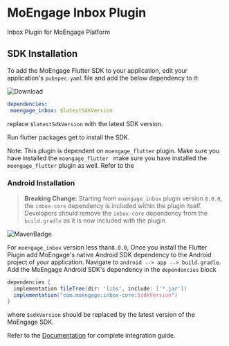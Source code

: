 # MoEngage Inbox Plugin

Inbox Plugin for MoEngage Platform

## SDK Installation

To add the MoEngage Flutter SDK to your application, edit your application's `pubspec.yaml` file and add the below dependency to it:

![Download](https://img.shields.io/pub/v/moengage_inbox.svg)

```yaml
dependencies:
 moengage_inbox: $latestSdkVersion
```
replace `$latestSdkVersion` with the latest SDK version.

Run flutter packages get to install the SDK.
 
 Note: This plugin is dependent on `moengage_flutter` plugin. Make sure you have installed the `moengage_flutter
 ` make sure you have installed the `moengage_flutter` plugin as well. Refer to the 
 
 ### Android Installation

> **Breaking Change:**
> Starting from `moengage_inbox` plugin version `8.0.0`, the `inbox-core` dependency is included within the plugin itself.
> Developers should remove the `inbox-core` dependency from the `build.gradle` as it is now included with the plugin.

![MavenBadge](https://maven-badges.herokuapp.com/maven-central/com.moengage/inbox-core/badge.svg) 

For `moengage_inbox` version less than`8.0.0`,
  Once you install the Flutter Plugin add MoEngage's native Android SDK dependency to the Android project of your application.
  Navigate to `android --> app --> build.gradle`. Add the MoEngage Android SDK's dependency in the `dependencies` block
  
  ```groovy
  dependencies {
    implementation fileTree(dir: 'libs', include: ['*.jar'])
    implementation("com.moengage:inbox-core:$sdkVersion")
}
  ```
where `$sdkVersion` should be replaced by the latest version of the MoEngage SDK.

Refer to the [Documentation](https://developers.moengage.com/hc/en-us/articles/4404365709588-Notification-Center) for complete integration guide.
